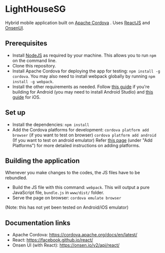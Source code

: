 # LightHouseSG
Hybrid mobile application built on [Apache Cordova](https://cordova.apache.org/docs/en/latest/) . Uses [ReactJS](https://facebook.github.io/react/) and [OnsenUI](https://onsen.io/).


## Prerequisites
- Install [NodeJS](https://nodejs.org/en/download/) as required by your machine. This allows you to run `npm` on the command line.
- Clone this repository.
- Install Apache Cordova for deploying the app for testing: `npm install -g cordova`. You may also need to install webpack globally by running `npm install -g webpack`.
- Install the other requirements as needed. Follow [this guide](https://cordova.apache.org/docs/en/latest/guide/platforms/android/index.html) if you're building for Android (you may need to install Android Studio) and [this guide](https://cordova.apache.org/docs/en/latest/guide/platforms/ios/index.html) for iOS.


## Set up
- Install the dependencies: `npm install`
- Add the Cordova platforms for development: 
`cordova platform add browser` (if you want to test on browser)
`cordova platform add android` (If you want to test on android emulator)
Refer [this page](https://cordova.apache.org/docs/en/latest/guide/cli/index.html) (under "Add Platforms") for more detailed instructions on adding platforms.

## Building the application
Whenever you make changes to the codes, the JS files have to be rebundled.
- Build the JS file with this command: `webpack`. This will output a pure JavaScript file, `bundle.js` in `www/dist/` folder.
- Serve the page on browser: `cordova emulate browser`

(Note: this has not yet been tested on Android/iOS emulator)


## Documentation links
- Apache Cordova: https://cordova.apache.org/docs/en/latest/
- React: https://facebook.github.io/react/
- Onsen UI (with React): https://onsen.io/v2/api/react/